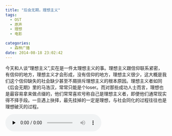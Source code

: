 ```yaml
---
title: "后会无期，理想主义"
tags:
  - OST
  - 原声
  - 理想
  - 电影

categories:
  - 森林广播
date: 2014-08-18 23:02:42
---
```


今天和人谈“理想主义”,实在是一件太理想主义的事。理想主义跟信仰联系紧密，有信仰的地方，理想主义才会形成，没有信仰的地方，理想主义很少，这大概是我们这个信仰缺失的社会缺少甚至不屑排斥理想主义的根本原因。理想主义者如同《后会无期》里的马浩汉，常常只能是个loser。而对那些成功人士而言，理想也是最容易拿来做点缀的，他们常常喜欢号称自己是理想主义者，即便他们通常现实得不择手段。一旦遇上抉择，最先挂掉的一定是理想，与社会同化的过程往往也是理想破灭的过程。   

<audio id="audio" controls="" preload="none">
  <source id="mp3" src="http://www.coletree.com/radio/coletree_radio_084.mp3">
</audio>